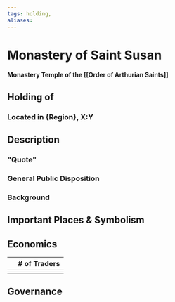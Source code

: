 ```yaml
---
tags: holding,
aliases:
---
```

# Monastery of Saint Susan
#### Monastery Temple of the [[Order of Arthurian Saints]]
## Holding of 
### Located in {Region}, X:Y
## Description
### "Quote"

### General Public Disposition

### Background
## Important Places & Symbolism

## Economics
|     | # of Traders |
| --- | ------------ |
|     |              |

## Governance